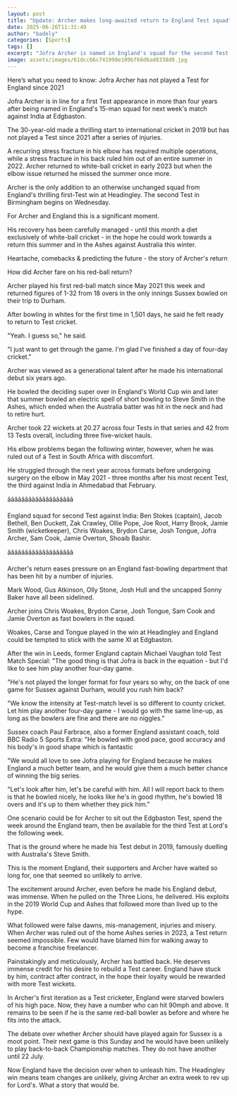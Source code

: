 ```yaml
---
layout: post
title: "Update: Archer makes long-awaited return to England Test squad"
date: 2025-06-26T11:31:49
author: "badely"
categories: [Sports]
tags: []
excerpt: "Jofra Archer is named in England's squad for the second Test against India at Edgbaston, putting the fast bowler in line for a first Test appearance i"
image: assets/images/61dcc66c741998e109bf68d6ad8338d0.jpg
---
```


Here’s what you need to know: Jofra Archer has not played a Test for England since 2021

Jofra Archer is in line for a first Test appearance in more than four years after being named in England's 15-man squad for next week's match against India at Edgbaston.

The 30-year-old made a thrilling start to international cricket in 2019 but has not played a Test since 2021 after a series of injuries.

A recurring stress fracture in his elbow has required multiple operations, while a stress fracture in his back ruled him out of an entire summer in 2022. Archer returned to white-ball cricket in early 2023 but when the elbow issue returned he missed the summer once more.

Archer is the only addition to an otherwise unchanged squad from England's thrilling first-Test win at Headingley. The second Test in Birmingham begins on Wednesday.

For Archer and England this is a significant moment. 

His recovery has been carefully managed - until this month a diet exclusively of white-ball cricket - in the hope he could work towards a return this summer and in the Ashes against Australia this winter.

Heartache, comebacks & predicting the future - the story of Archer's return

How did Archer fare on his red-ball return?

Archer played his first red-ball match since May 2021 this week and returned figures of 1-32 from 18 overs in the only innings Sussex bowled on their trip to Durham.

After bowling in whites for the first time in 1,501 days, he said he felt ready to return to Test cricket.

"Yeah. I guess so," he said.

"I just want to get through the game. I'm glad I've finished a day of four-day cricket."

Archer was viewed as a generational talent after he made his international debut six years ago. 

He bowled the deciding super over in England's World Cup win and later that summer bowled an electric spell of short bowling to Steve Smith in the Ashes, which ended when the Australia batter was hit in the neck and had to retire hurt.

Archer took 22 wickets at 20.27 across four Tests in that series and 42 from 13 Tests overall, including three five-wicket hauls.

His elbow problems began the following winter, however, when he was ruled out of a Test in South Africa with discomfort.

He struggled through the next year across formats before undergoing surgery on the elbow in May 2021 - three months after his most recent Test, the third against India in Ahmedabad that February.

âââââââââââââââââââ

England squad for second Test against India: Ben Stokes (captain), Jacob Bethell, Ben Duckett, Zak Crawley, Ollie Pope, Joe Root, Harry Brook, Jamie Smith (wicketkeeper), Chris Woakes, Brydon Carse, Josh Tongue, Jofra Archer, Sam Cook, Jamie Overton, Shoaib Bashir.

âââââââââââââââââââ

Archer's return eases pressure on an England fast-bowling department that has been hit by a number of injuries.

Mark Wood, Gus Atkinson, Olly Stone, Josh Hull and the uncapped Sonny Baker have all been sidelined.

Archer joins Chris Woakes, Brydon Carse, Josh Tongue, Sam Cook and Jamie Overton as fast bowlers in the squad.

Woakes, Carse and Tongue played in the win at Headingley and England could be tempted to stick with the same XI at Edgbaston.

After the win in Leeds, former England captain Michael Vaughan told Test Match Special: "The good thing is that Jofra is back in the equation - but I'd like to see him play another four-day game.

"He's not played the longer format for four years so why, on the back of one game for Sussex against Durham, would you rush him back?

"We know the intensity at Test-match level is so different to county cricket. Let him play another four-day game - I would go with the same line-up, as long as the bowlers are fine and there are no niggles."

Sussex coach Paul Farbrace, also a former England assistant coach, told BBC Radio 5 Sports Extra: "He bowled with good pace, good accuracy and his body's in good shape which is fantastic

"We would all love to see Jofra playing for England because he makes England a much better team, and he would give them a much better chance of winning the big series.

"Let's look after him, let's be careful with him. All I will report back to them is that he bowled nicely, he looks like he's in good rhythm, he's bowled 18 overs and it's up to them whether they pick him."

One scenario could be for Archer to sit out the Edgbaston Test, spend the week around the England team, then be available for the third Test at Lord's the following week.

That is the ground where he made his Test debut in 2019, famously duelling with Australia's Steve Smith.

This is the moment England, their supporters and Archer have waited so long for, one that seemed so unlikely to arrive.

The excitement around Archer, even before he made his England debut, was immense. When he pulled on the Three Lions, he delivered. His exploits in the 2019 World Cup and Ashes that followed more than lived up to the hype.

What followed were false dawns, mis-management, injuries and misery. When Archer was ruled out of the home Ashes series in 2023, a Test return seemed impossible. Few would have blamed him for walking away to become a franchise freelancer.

Painstakingly and meticulously, Archer has battled back. He deserves immense credit for his desire to rebuild a Test career. England have stuck by him, contract after contract, in the hope their loyalty would be rewarded with more Test wickets.

In Archer's first iteration as a Test cricketer, England were starved bowlers of his high pace. Now, they have a number who can hit 90mph and above. It remains to be seen if he is the same red-ball bowler as before and where he fits into the attack.

The debate over whether Archer should have played again for Sussex is a moot point. Their next game is this Sunday and he would have been unlikely to play back-to-back Championship matches. They do not have another until 22 July.

Now England have the decision over when to unleash him. The Headingley win means team changes are unlikely, giving Archer an extra week to rev up for Lord's. What a story that would be.

